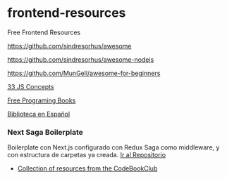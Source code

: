 # frontend-resources
Free Frontend Resources

https://github.com/sindresorhus/awesome

https://github.com/sindresorhus/awesome-nodejs

https://github.com/MunGell/awesome-for-beginners

[33 JS Concepts](https://github.com/leonardomso/33-js-concepts)

[Free Programing Books](https://github.com/EbookFoundation/free-programming-books)

[Biblioteca en Español](https://github.com/rosepac/biblioteca-espanol-gratis)


### Next Saga Boilerplate
Boilerplate con Next.js configurado con Redux Saga como middleware, y con estructura de carpetas ya creada.
[Ir al Repositorio](https://github.com/josealvaradoo/next-saga-boilerplate)

- [Collection of resources from the CodeBookClub](https://github.com/sneyderdev/codebookclub-resources)

